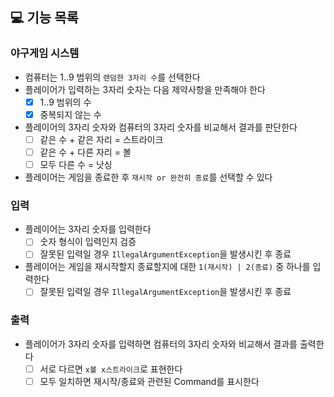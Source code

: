 ## 💻 기능 목록

### 야구게임 시스템

- 컴퓨터는 1..9 범위의 `랜덤한 3자리 수`를 선택한다
- 플레이어가 입력하는 3자리 숫자는 다음 제약사항을 만족해야 한다
    - [X] 1..9 범위의 수
    - [X] 중복되지 않는 수
- 플레이어의 3자리 숫자와 컴퓨터의 3자리 숫자를 비교해서 결과를 판단한다
    - [ ] 같은 수 + 같은 자리 = 스트라이크
    - [ ] 같은 수 + 다른 자리 = 볼
    - [ ] 모두 다른 수 = 낫싱
- 플레이어는 게임을 종료한 후 `재시작 or 완전히 종료`를 선택할 수 있다

### 입력

- 플레이어는 3자리 숫자를 입력한다
    - [ ] 숫자 형식이 입력인지 검증
    - [ ] 잘못된 입력일 경우 `IllegalArgumentException`을 발생시킨 후 종료
- 플레이어는 게임을 재시작할지 종료할지에 대한 `1(재시작) | 2(종료)` 중 하나를 입력한다
    - [ ] 잘못된 입력일 경우 `IllegalArgumentException`을 발생시킨 후 종료

### 출력

- 플레이어가 3자리 숫자를 입력하면 컴퓨터의 3자리 숫자와 비교해서 결과를 출력한다
    - [ ] 서로 다르면 `x볼 x스트라이크`로 표현한다
    - [ ] 모두 일치하면 재시작/종료와 관련된 Command를 표시한다
